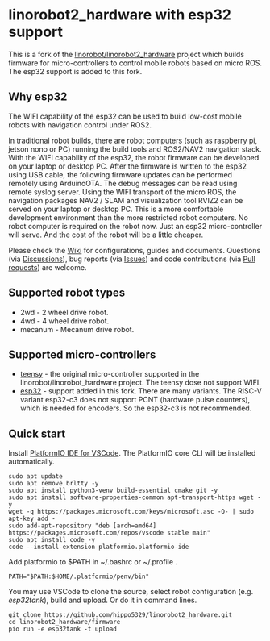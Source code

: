 # linorobot2_hardware with esp32 support

This is a fork of the [linorobot/linorobot2_hardware](https://github.com/linorobot/linorobot2_hardware) project which builds firmware for micro-controllers to control mobile robots based on micro ROS. The esp32 support is added to this fork. 

## Why esp32

The WIFI capability of the esp32 can be used to build low-cost mobile robots with navigation control under ROS2.

In traditional robot builds, there are robot computers (such as raspberry pi, jetson nono or PC) running the build tools and ROS2/NAV2 navigation stack. With the WIFI capability of the esp32, the robot firmware can be developed on your laptop or desktop PC. After the firmware is written to the esp32 using USB cable, the following firmware updates can be performed remotely using ArduinoOTA. The debug messages can be read using remote syslog server. Using the WIFI transport of the micro ROS, the navigation packages NAV2 / SLAM and visualization tool RVIZ2 can be served on your laptop or desktop PC. This is a more comfortable development environment than the more restricted robot computers. No robot computer is required on the robot now. Just an esp32 micro-controller will serve. And the cost of the robot will be a little cheaper.

Please check the [Wiki](https://github.com/hippo5329/linorobot2_hardware/wiki) for configurations, guides and documents.
Questions (via [Discussions](https://github.com/hippo5329/linorobot2_hardware/discussions)),
bug reports (via [Issues](https://github.com/hippo5329/linorobot2_hardware/issues)) and
code contributions (via [Pull requests](https://github.com/hippo5329/linorobot2_hardware/pulls)) are welcome.

## Supported robot types

- 2wd - 2 wheel drive robot.
- 4wd - 4 wheel drive robot.
- mecanum - Mecanum drive robot.

## Supported micro-controllers

- [teensy](https://www.pjrc.com/teensy/) - the original micro-controller supported in the linorobot/linorobot_hardware project. The teensy dose not support WIFI.
- [esp32](https://en.wikipedia.org/wiki/ESP32) - support added in this fork. There are many variants. The RISC-V variant esp32-c3 does not support PCNT (hardware pulse counters), which is needed for encoders. So the esp32-c3 is not recommended.

## Quick start

Install [PlatformIO IDE for VSCode](https://platformio.org/install/ide?install=vscode). The PlatformIO core CLI will be installed automatically.

    sudo apt update
    sudo apt remove brltty -y
    sudo apt install python3-venv build-essential cmake git -y
    sudo apt install software-properties-common apt-transport-https wget -y
    wget -q https://packages.microsoft.com/keys/microsoft.asc -O- | sudo apt-key add -
    sudo add-apt-repository "deb [arch=amd64] https://packages.microsoft.com/repos/vscode stable main"
    sudo apt install code -y
    code --install-extension platformio.platformio-ide

 Add platformio to $PATH in ~/.bashrc or ~/.profile .

    PATH="$PATH:$HOME/.platformio/penv/bin"

You may use VSCode to clone the source, select robot configuration (e.g. *esp32tank*), build and upload. Or do it in command lines.

    git clone https://github.com/hippo5329/linorobot2_hardware.git
    cd linorobot2_hardware/firmware
    pio run -e esp32tank -t upload
